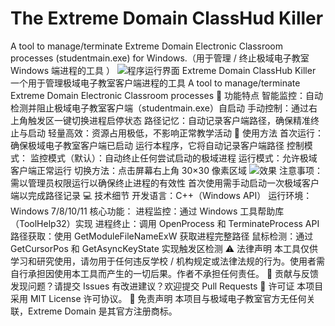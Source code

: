 # The Extreme Domain ClassHud Killer
A tool to manage/terminate Extreme Domain Electronic Classroom processes (studentmain.exe) for Windows.（用于管理 / 终止极域电子教室 Windows 端进程的工具 ）
![程序运行界面](https://github.com/your-username/Extreme-Domain-ClassHub-Killer/readme/屏幕截图_1.png)
Extreme Domain ClassHub Killer
一个用于管理极域电子教室客户端进程的工具
A tool to manage/terminate Extreme Domain Electronic Classroom processes
🌟 功能特点
智能监控：自动检测并阻止极域电子教室客户端（studentmain.exe）自启动
手动控制：通过右上角触发区一键切换进程启停状态
路径记忆：自动记录客户端路径，确保精准终止与启动
轻量高效：资源占用极低，不影响正常教学活动
🚀 使用方法
首次运行：
确保极域电子教室客户端已启动
运行本程序，它将自动记录客户端路径
控制模式：
监控模式（默认）：自动终止任何尝试启动的极域进程
运行模式：允许极域客户端正常运行
切换方法：点击屏幕右上角 30×30 像素区域
![效果](https://github.com/Chinesehome/Extreme-Domain-ClassHub-Killer/readme/屏幕截图_2.gif)
注意事项：
需以管理员权限运行以确保终止进程的有效性
首次使用需手动启动一次极域客户端以完成路径记录
💻 技术细节
开发语言：C++（Windows API）
运行环境：Windows 7/8/10/11
核心功能：
进程监控：通过 Windows 工具帮助库（ToolHelp32）实现
进程终止：调用 OpenProcess 和 TerminateProcess API
路径获取：使用 GetModuleFileNameExW 获取进程完整路径
鼠标检测：通过 GetCursorPos 和 GetAsyncKeyState 实现触发区检测
⚠️ 法律声明
本工具仅供学习和研究使用，请勿用于任何违反学校 / 机构规定或法律法规的行为。使用者需自行承担因使用本工具而产生的一切后果。作者不承担任何责任。
🤝 贡献与反馈
发现问题？请提交 Issues
有改进建议？欢迎提交 Pull Requests
📜 许可证
本项目采用 MIT License 许可协议。
📌 免责声明
本项目与极域电子教室官方无任何关联，Extreme Domain 是其官方注册商标。
